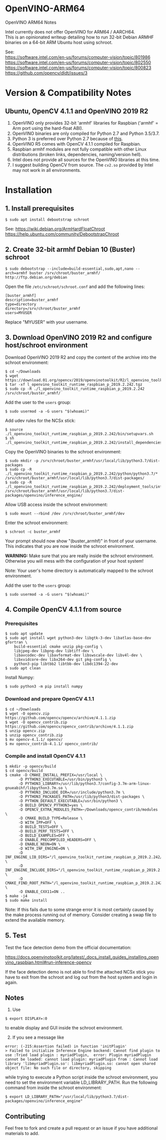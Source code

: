 # OpenVINO-ARM64
OpenVINO ARM64 Notes

Intel currently does not offer OpenVINO for ARM64 / AARCH64.  
This is an opinionated writeup detailing how to run 32-bit Debian ARMHF binaries on a 64-bit ARM Ubuntu host using schroot.

See:  
https://software.intel.com/en-us/forums/computer-vision/topic/801986  
https://software.intel.com/en-us/forums/computer-vision/topic/802550  
https://software.intel.com/en-us/forums/computer-vision/topic/800823  
https://github.com/opencv/dldt/issues/3  

# Version & Compatibility Notes

## Ubuntu, OpenCV 4.1.1 and OpenVINO 2019 R2

1. OpenVINO only provides 32-bit 'armhf' libraries for Raspbian ('armhf' = Arm port using the hard-float ABI).
2. OpenVINO binaries are only compiled for Python 2.7 and Python 3.5/3.7.
3. Python 3 is preferred over Python 2.7 because of [this](https://pythonclock.org).
4. OpenVINO R5 comes with OpenCV 4.1.1 compiled for Raspbian.
5. Raspbian armhf modules are not fully compatible with other Linux distributions (broken links, dependencies, naming/version hell).
6. Intel does not provide all sources for the OpenVINO libraries at this time.
7. I suggest building OpenCV from source. The `cv2.so` provided by Intel may not work in all environments.

# Installation

## 1. Install prerequisites

```
$ sudo apt install debootstrap schroot
```

See:
https://wiki.debian.org/ArmHardFloatChroot  
https://help.ubuntu.com/community/DebootstrapChroot

## 2. Create 32-bit armhf Debian 10 (Buster) schroot

```
$ sudo debootstrap --include=build-essential,sudo,apt,nano --arch=armhf buster /srv/chroot/buster_armhf/ http://ftp.debian.org/debian
```

Open the file `/etc/schroot/schroot.conf` and add the following lines:

```
[buster_armhf]
description=buster_armhf
type=directory
directory=/srv/chroot/buster_armhf
users=MYUSER
```

Replace "MYUSER" with your username.

## 3. Download OpenVINO 2019 R2 and configure host/schroot environment

Download OpenVINO 2019 R2 and copy the content of the archive into the schroot environment:

```
$ cd ~/Downloads
$ wget https://download.01.org/opencv/2019/openvinotoolkit/R2/l_openvino_toolkit_runtime_raspbian_p_2019.2.242.tgz
$ tar -xf l_openvino_toolkit_runtime_raspbian_p_2019.2.242.tgz
$ sudo cp -R ./l_openvino_toolkit_runtime_raspbian_p_2019.2.242 /srv/chroot/buster_armhf/
```

Add the user to the `users` group:

```
$ sudo usermod -a -G users "$(whoami)"
```

Add udev rules for the NCSx stick:

```
$ source ./l_openvino_toolkit_runtime_raspbian_p_2019.2.242/bin/setupvars.sh
$ sh ./l_openvino_toolkit_runtime_raspbian_p_2019.2.242/install_dependencies/install_NCS_udev_rules.sh
```

Copy the OpenVINO binaries to the schroot environment:

```
$ sudo mkdir -p /srv/chroot/buster_armhf/usr/local/lib/python3.7/dist-packages
$ sudo cp -R ./l_openvino_toolkit_runtime_raspbian_p_2019.2.242/python/python3.7/* /srv/chroot/buster_armhf/usr/local/lib/python3.7/dist-packages/
$ sudo cp -R ./l_openvino_toolkit_runtime_raspbian_p_2019.2.242/deployment_tools/inference_engine/lib/armv7l/* /srv/chroot/buster_armhf/usr/local/lib/python3.7/dist-packages/openvino/inference_engine/
```

Allow USB access inside the schroot environment:

```
$ sudo mount --rbind /dev /srv/chroot/buster_armhf/dev
```

Enter the schroot environment:

```
$ schroot -c buster_armhf
```

Your prompt should now show "(buster_armhf)" in front of your username. This indicates that you are now inside the schroot environment.

**WARNING:** Make sure that you are really inside the schroot environment. Otherwise you will mess with the configuration of your host system!

Note: Your user's home directory is automatically mapped to the schroot environment.

Add the user to the `users` group:

```
$ sudo usermod -a -G users "$(whoami)"
```

## 4. Compile OpenCV 4.1.1 from source

### Prerequisites

```
$ sudo apt update
$ sudo apt install wget python3-dev libgtk-3-dev libatlas-base-dev gfortran \
    build-essential cmake unzip pkg-config \
    libjpeg-dev libpng-dev libtiff-dev \
    libavcodec-dev libavformat-dev libswscale-dev libv4l-dev \
    libxvidcore-dev libx264-dev git pkg-config \
    python3-pip libtbb2 libtbb-dev libdc1394-22-dev
$ sudo apt clean
```

Install Numpy:

```
$ sudo python3 -m pip install numpy
```

### Download and prepare OpenCV 4.1.1

```
$ cd ~/Downloads
$ wget -O opencv.zip https://github.com/opencv/opencv/archive/4.1.1.zip
$ wget -O opencv_contrib.zip https://github.com/opencv/opencv_contrib/archive/4.1.1.zip
$ unzip opencv.zip
$ unzip opencv_contrib.zip
$ mv opencv-4.1.1/ opencv/
$ mv opencv_contrib-4.1.1/ opencv_contrib/
```

### Compile and install OpenCV 4.1.1

```
$ mkdir -p opencv/build
$ cd opencv/build
$ cmake -D CMAKE_INSTALL_PREFIX=/usr/local \
      -D PYTHON3_EXECUTABLE=/usr/bin/python3 \
      -D PYTHON3_LIBRARY=/usr/lib/python3.7/config-3.7m-arm-linux-gnueabihf/libpython3.7m.so \
      -D PYTHON3_INCLUDE_DIR=/usr/include/python3.7m \
      -D PYTHON3_PACKAGES_PATH=/usr/lib/python3/dist-packages \
      -D PYTHON_DEFAULT_EXECUTABLE=/usr/bin/python3 \
      -D BUILD_OPENCV_PYTHON3=yes \
      -D OPENCV_EXTRA_MODULES_PATH=~/Downloads/opencv_contrib/modules \
      -D CMAKE_BUILD_TYPE=Release \
      -D WITH_IPP=OFF \
      -D BUILD_TESTS=OFF \
      -D BUILD_PERF_TESTS=OFF \
      -D BUILD_EXAMPLES=OFF \
      -D ENABLE_PRECOMPILED_HEADERS=OFF \
      -D ENABLE_NEON=ON \
      -D WITH_INF_ENGINE=ON \
      -D INF_ENGINE_LIB_DIRS="/l_openvino_toolkit_runtime_raspbian_p_2019.2.242/deployment_tools/inference_engine/lib/armv7l" \
      -D INF_ENGINE_INCLUDE_DIRS="/l_openvino_toolkit_runtime_raspbian_p_2019.2.242/deployment_tools/inference_engine/include" \
      -D CMAKE_FIND_ROOT_PATH="/l_openvino_toolkit_runtime_raspbian_p_2019.2.242/" \
      -D ENABLE_CXX11=ON ..
$ make -j4
$ sudo make install
```

Note: If this fails due to some strange error it is most certainly caused by the make process running out of memory. Consider creating a swap file to extend the available memory.

## 5. Test

Test the face detection demo from the official documentation:

https://docs.openvinotoolkit.org/latest/_docs_install_guides_installing_openvino_raspbian.html#run-inference-opencv

If the face detection demo is not able to find the attached NCSx stick you have to exit from the schroot and log out from the host system and login in again.

## Notes

1. Use 

```
$ export DISPLAY=:0
```

to enable display and GUI inside the schroot environment.

2. If you see a message like

```
error: (-215:Assertion failed) in function 'initPlugin'
> Failed to initialize Inference Engine backend: Cannot find plugin to use :Tried load plugin : myriadPlugin,  error: Plugin myriadPlugin cannot be loaded: cannot load plugin: myriadPlugin from : Cannot load library 'libmyriadPlugin.so': libmyriadPlugin.so: cannot open shared object file: No such file or directory, skipping
```

while trying to execute a Python script inside the schroot environment, you need to set the environment variable LD_LIBRARY_PATH. Run the following command from inside the schroot environment:

```
$ export LD_LIBRARY_PATH="/usr/local/lib/python3.7/dist-packages/openvino/inference_engine"
```

## Contributing

Feel free to fork and create a pull request or an issue if you have additional materials to add.
